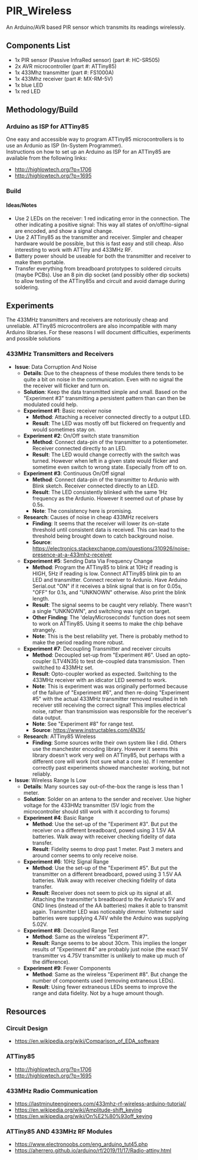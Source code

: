 # PIR_Wireless
An Arduino/AVR based PIR sensor which transmits its readings wirelessly.

## Components List
   - 1x PIR sensor (Passive InfraRed sensor) (part #: HC-SR505)
   - 2x AVR microcontroller (part #: ATTiny85)
   - 1x 433Mhz transmitter (part #: FS1000A)
   - 1x 433Mhz receiver (part #: MX-RM-5V)
   - 1x blue LED
   - 1x red LED


## Methodology/Build
### Arduino as ISP for ATTiny85
One easy and accessible way to program ATTiny85 microcontrollers is to use an Ardunio as ISP (In-System Programmer).  
Instructions on how to set up an Arduino as ISP for an ATTiny85 are available from the following links:
- http://highlowtech.org/?p=1706
- http://highlowtech.org/?p=1695

### Build
#### Ideas/Notes
- Use 2 LEDs on the receiver: 1 red indicating error in the connection. The other indicating a positive signal: This way all states of on/off/no-signal are encoded, and show a signal change.
- Use 2 ATTiny85 as the transmitter and receiver. Simpler and cheaper hardware would be possible, but this is fast easy and still cheap. Also interesting to work with ATTiny and 433MHz RF.
- Battery power should be useable for both the transmitter and receiver to make them portable.
- Transfer everything from breadboard prototypes to soldered circuits (maybe PCBs). Use an 8 pin dip socket (and possibly other dip sockets) to allow testing of the ATTiny85s and circuit and avoid damage during soldering.


## Experiments
The 433MHz transmitters and receivers are notoriously cheap and unreliable. ATTiny85 microcontrollers are also incompatible with many Arduino libraries. For these reasons I will document difficulties, experiments and possible solutions
### 433MHz Transmitters and Receivers
- **Issue**: Data Corruption And Noise
   - **Details**: Due to the cheapness of these modules there tends to be quite a bit on noise in the communication. Even with no signal the the receiver will flicker and turn on.
   - **Solution**: Keep the data transmitted simple and small. Based on the "Experiment #3" transmitting a persistent pattern than can then be modulated could help.
   - **Experiment #1**: Basic receiver noise
      - **Method**: Attaching a receiver connected directly to a output LED.
      - **Result**: The LED was mostly off but flickered on frequently and would sometimes stay on.
   - **Experiment #2**: On/Off switch state transmition
      - **Method**: Connect data-pin of the transmitter to a potentiometer. Receiver connected directly to an LED.
      - **Result**: The LED would change correctly with the switch was turned. However when left in a given state would flicker and sometime even switch to wrong state. Especially from off to on.
   - **Experiment #3**: Continuous On/Off signal
      - **Method**: Connect data-pin of the transmitter to Ardunio with Blink sketch. Receiver connected directly to an LED.
      - **Result**: The LED consistently blinked with the same 1Hz frequency as the Ardunio. However it seemed out of phase by 0.5s.
      - **Note**: The consistency here is promising.
   - **Research**: Causes of noise in cheap 433MHz receivers
      - **Finding**: It seems that the receiver will lower its on-state threshold until consistent data is received. This can lead to the threshold being brought down to catch background noise.
      - **Source**: https://electronics.stackexchange.com/questions/310926/noise-presence-at-a-433mhz-receiver
   - **Experiment #5**: Sending Data Via Frequency Change
      - **Method**: Program the ATTiny85 to blink at 10Hz if reading is HIGH, 5Hz if reading is low. Connect ATTiny85 blink pin to an LED and transmitter. Connect receiver to Ardunio. Have Arduino Serial.out "ON" if it receives a blink signal that is on for 0.05s, "OFF" for 0.1s, and "UNKNOWN" otherwise. Also print the blink length.
      - **Result**: The signal seems to be caught very reliably. There wasn't a single "UNKNOWN", and switching was right on target.
      - **Other Finding**: The 'delayMicroseconds' function does not seem to work on ATTiny85. Using it seems to make the chip behave strangely.
      - **Note**: This is the best reliability yet. There is probably method to make the period reading more robust.
   - **Experiment #7**: Decoupling Transmitter and receiver circuits
      - **Method**: Decoupled set-up from "Experiment #6". Used an opto-coupler (LTV4N35) to test de-coupled data transmission. Then switched to 433MHz set.
      - **Result**: Opto-coupler worked as expected. Switching to the 433MHz receiver with an idicator LED seemed to work.
      - **Note**: This is experiment was was originally performed because of the failure of "Experiment #6", and then re-doing "Experiment #5" with the actual 433MHz transmitter removed resulted in teh receiver still receiving the correct signal! This implies electrical noise, rather than transmission was responsible for the receiver's data output. 
      - **Note**: See "Experiment #8" for range test.
      - **Source**: https://www.instructables.com/4N35/
   - **Research**: ATTiny85 Wireless
      - **Finding**: Some sources write their own system like I did. Others use the manchester encoding library. However it seems this library doesn't work very well on ATTiny85, but perhaps with a different core will work (not sure what a core is). If I remember correctly past experiments showed manchester working, but not reliably.
- **Issue**: Wireless Range Is Low
   - **Details**: Many sources say out-of-the-box the range is less than 1 meter.
   - **Solution**: Solder on an antena to the sender and receiver. Use higher voltage for the 433HMz transmitter (5V logic from the microcontroller should still work with it according to forums)
   - **Experiment #4**: Basic Range
      - **Method**: Use the set-up of the "Experiment #3". But put the receiver on a different breadboard, powed using 3 1.5V AA batteries. Walk away with receiver checking fidelity of data transfer.
      - **Result**: Fidelity seems to drop past 1 meter. Past 3 meters and around corner seems to only receive noise.
   - **Experiment #6**: 10Hz Signal Range
      - **Method**: Use the set-up of the "Experiment #5". But put the transmitter on a different breadboard, powed using 3 1.5V AA batteries. Walk away with receiver checking fidelity of data transfer.
      - **Result**: Receiver does not seem to pick up its signal at all. Attaching the transmitter's breadboard to the Ardunio's 5V and GND lines (instead of the AA batteries) makes it able to transmit again. Transmitter LED was noticeably dimmer. Voltmeter said batteries were supplying 4.74V while the Arduino was supplying 5.02V.
   - **Experiment #8**: Decoupled Range Test
      - **Method**: Same as the wireless "Experiment #7".
      - **Result**: Range seems to be about 30cm. This implies the longer results of "Experiment #4" are probably just noise (the exact 5V transmitter vs 4.75V transmitter is unlikely to make up much of the difference). 
   - **Experiment #9**: Fewer Components
      - **Method**: Same as the wireless "Experiment #8". But change the number of components used (removing extraneous LEDs).
      - **Result**: Using fewer extraneous LEDs seems to improve the range and data fidelity. Not by a huge amount though.


## Resources
### Circuit Design
- https://en.wikipedia.org/wiki/Comparison_of_EDA_software
### ATTiny85
- http://highlowtech.org/?p=1706
- http://highlowtech.org/?p=1695
### 433MHz Radio Communication
- https://lastminuteengineers.com/433mhz-rf-wireless-arduino-tutorial/
- https://en.wikipedia.org/wiki/Amplitude-shift_keying
- https://en.wikipedia.org/wiki/On%E2%80%93off_keying
### ATTiny85 AND 433MHz RF Modules
- https://www.electronoobs.com/eng_arduino_tut45.php
- https://aherrero.github.io/arduino/rf/2019/11/17/Radio-attiny.html

